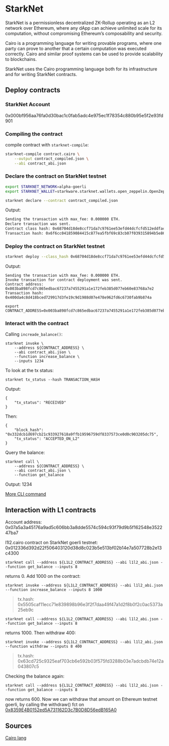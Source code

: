# StarkNet
StarkNet is a permissionless decentralized ZK-Rollup operating as an L2 network over Ethereum, where any dApp can achieve unlimited scale for its computation, without compromising Ethereum’s composability and security.

Cairo is a programming language for writing provable programs, where one party can prove to another that a certain computation was executed correctly. Cairo and similar proof systems can be used to provide scalability to blockchains.

StarkNet uses the Cairo programming language both for its infrastructure and for writing StarkNet contracts.


## Deploy contracts

### StarkNet Account

0x000bf956aa76fa0d30bac1c0fab5adc4e975ec1f78354c880b95e5f2e93fd901

### Compiling the contract

compile contract with `starknet-compile`:

```bash
starknet-compile contract.cairo \
    --output contract_compiled.json \
    --abi contract_abi.json
```

### Declare the contract on StarkNet testnet

```bash
export STARKNET_NETWORK=alpha-goerli
export STARKNET_WALLET=starkware.starknet.wallets.open_zeppelin.OpenZeppelinAccount
```

```bash
starknet declare --contract contract_compiled.json
```
Output:
```bash
Sending the transaction with max_fee: 0.000000 ETH.
Declare transaction was sent.
Contract class hash: 0x68704d18de8ccf71da7c9761ee53efd44dcfcfd512eddfac9c396e7d175e234
Transaction hash: 0x6f6cc041859084415c877ea5fbf69c83cb07f039315894b5e864caaf44ab6fe
```


### Deploy the contract on StarkNet testnet

```bash
starknet deploy --class_hash 0x68704d18de8ccf71da7c9761ee53efd44dcfcfd512eddfac9c396e7d175e234
```
Output:
```
Sending the transaction with max_fee: 0.000000 ETH.
Invoke transaction for contract deployment was sent.
Contract address: 0x003ba898fcd7c865edbac67237a7455291a1e172feb385d077eb60e83768a7e2
Transaction hash: 0x400da4c8d418bced729917d3fe19c9d1988d07e478e962fd6c6730fab9b874a
```
```
export CONTRACT_ADDRESS=0x003ba898fcd7c865edbac67237a7455291a1e172feb385d077eb60e83768a7e2
```

### Interact with the contract

Calling `increade_balance()`:
```
starknet invoke \
    --address ${CONTRACT_ADDRESS} \
    --abi contract_abi.json \
    --function increase_balance \
    --inputs 1234
```

To look at the tx status:
```
starknet tx_status --hash TRANSACTION_HASH
```

Output:
```
{
    "tx_status": "RECEIVED"
}
```
Then:
```
{
    "block_hash": "0x332dcb1d697cb21c933927618a9ffb19596759df8337573ce0d0c903205dc75",
    "tx_status": "ACCEPTED_ON_L2"
}
```

Query the balance:
```
starknet call \
    --address ${CONTRACT_ADDRESS} \
    --abi contract_abi.json \
    --function get_balance
```
Output: 1234

[More CLI command](https://www.cairo-lang.org/docs/hello_starknet/cli.html)

## Interaction with L1 contracts

Account address: 0x07a5a3a45176a9ad5c606bb3a8dde5574c594c93f79d9b5f162548e352247ba7

l1l2.cairo contract on StarkNet goerli testnet: 0x012336d392d22f506403120d38d8c023b5e513bf02b14e7a507728b2e13c4300

```
starknet call --address ${L1L2_CONTRACT_ADDRESS} --abi l1l2_abi.json --function get_balance --inputs 8
```
returns 0.
Add 1000 on the contract:
```
starknet invoke --address ${L1L2_CONTRACT_ADDRESS} --abi l1l2_abi.json --function increase_balance --inputs 8 1000
```
> tx.hash: 0x5505caf11ecc71e839898b96e3f2f7daa49f47a1d2f8b0f2c0ac5373a25eb9c
```
starknet call --address ${L1L2_CONTRACT_ADDRESS} --abi l1l2_abi.json --function get_balance --inputs 8
```
returns 1000.
Then withdraw 400:
```
starknet invoke --address ${L1L2_CONTRACT_ADDRESS} --abi l1l2_abi.json --function withdraw --inputs 8 400
```
> tx.hash: 0x63cd725c9325eaf703cb6e592b03f575fd3288b03e7adcbdb74e12a043807c5

Checking the balance again:
```
starknet call --address ${L1L2_CONTRACT_ADDRESS} --abi l1l2_abi.json --function get_balance --inputs 8
```
now returns 600.
Now we can withdraw that amount on Ethereum testnet goerli, by calling the withdraw() fct on [0x8359E4B0152ed5A731162D3c7B0D8D56edB165A0](https://goerli.etherscan.io/address/0x8359E4B0152ed5A731162D3c7B0D8D56edB165A0#code)


## Sources

[Cairo lang](https://www.cairo-lang.org/)